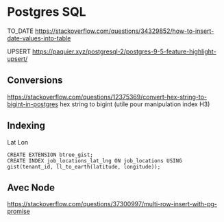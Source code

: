# Postgres SQL

TO_DATE
https://stackoverflow.com/questions/34329852/how-to-insert-date-values-into-table


UPSERT
https://paquier.xyz/postgresql-2/postgres-9-5-feature-highlight-upsert/

## Conversions

https://stackoverflow.com/questions/12375369/convert-hex-string-to-bigint-in-postgres
hex string to bigint (utile pour manipulation index H3)

## Indexing
Lat Lon
```
CREATE EXTENSION btree_gist;
CREATE INDEX job_locations_lat_lng ON job_locations USING gist(tenant_id, ll_to_earth(latitude, longitude));
```

## Avec Node
https://stackoverflow.com/questions/37300997/multi-row-insert-with-pg-promise
